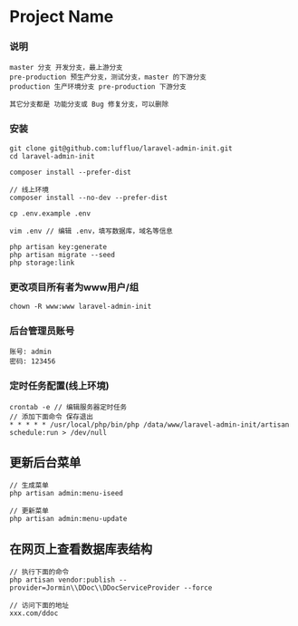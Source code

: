 # Project Name

### 说明
```
master 分支 开发分支，最上游分支
pre-production 预生产分支，测试分支，master 的下游分支
production 生产环境分支 pre-production 下游分支

其它分支都是 功能分支或 Bug 修复分支，可以删除
```

### 安装
```
git clone git@github.com:luffluo/laravel-admin-init.git
cd laravel-admin-init

composer install --prefer-dist

// 线上环境
composer install --no-dev --prefer-dist

cp .env.example .env

vim .env // 编辑 .env，填写数据库，域名等信息

php artisan key:generate
php artisan migrate --seed
php storage:link
```

### 更改项目所有者为www用户/组
```
chown -R www:www laravel-admin-init
```

### 后台管理员账号
```
账号: admin
密码: 123456
```

### 定时任务配置(线上环境)
```
crontab -e // 编辑服务器定时任务
// 添加下面命令 保存退出
* * * * * /usr/local/php/bin/php /data/www/laravel-admin-init/artisan schedule:run > /dev/null
```

## 更新后台菜单
```
// 生成菜单
php artisan admin:menu-iseed

// 更新菜单
php artisan admin:menu-update
```

## 在网页上查看数据库表结构
```
// 执行下面的命令
php artisan vendor:publish --provider=Jormin\\DDoc\\DDocServiceProvider --force

// 访问下面的地址
xxx.com/ddoc
```
